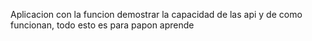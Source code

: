 Aplicacion con la funcion demostrar la capacidad de las api y de como funcionan, todo esto es para papon aprende
